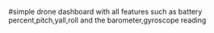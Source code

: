#simple drone dashboard with all features such as battery percent,pitch,yall,roll and the barometer,gyroscope reading
